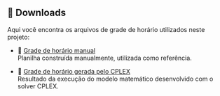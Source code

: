 ## 📂 Downloads

Aqui você encontra os arquivos de grade de horário utilizados neste projeto:

- 📘 [Grade de horário manual](Planilhas/grade_por_turma.xlsx)  
  Planilha construída manualmente, utilizada como referência.

- 📗 [Grade de horário gerada pelo CPLEX](Planilhas/grade_por_turma_CPLEX.xlsx)  
  Resultado da execução do modelo matemático desenvolvido com o solver CPLEX.

